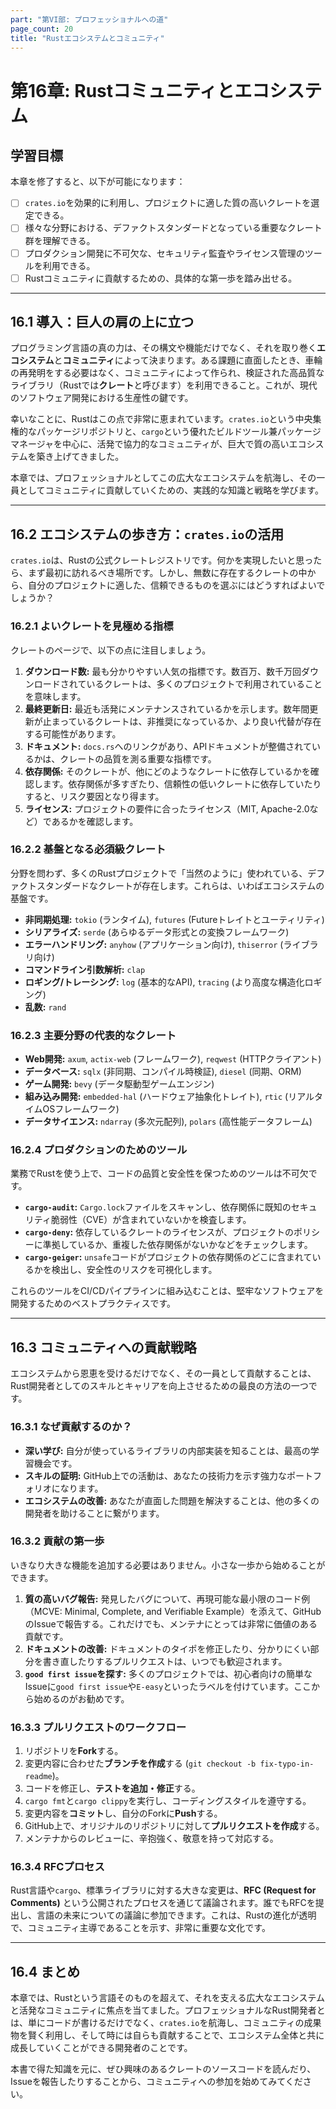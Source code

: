 ```yaml
---
part: "第VI部: プロフェッショナルへの道"
page_count: 20
title: "Rustエコシステムとコミュニティ"
---
```


# 第16章: Rustコミュニティとエコシステム

## 学習目標
本章を修了すると、以下が可能になります：
- [ ] `crates.io`を効果的に利用し、プロジェクトに適した質の高いクレートを選定できる。
- [ ] 様々な分野における、デファクトスタンダードとなっている重要なクレート群を理解できる。
- [ ] プロダクション開発に不可欠な、セキュリティ監査やライセンス管理のツールを利用できる。
- [ ] Rustコミュニティに貢献するための、具体的な第一歩を踏み出せる。

---

## 16.1 導入：巨人の肩の上に立つ

プログラミング言語の真の力は、その構文や機能だけでなく、それを取り巻く**エコシステム**と**コミュニティ**によって決まります。ある課題に直面したとき、車輪の再発明をする必要はなく、コミュニティによって作られ、検証された高品質なライブラリ（Rustでは**クレート**と呼びます）を利用できること。これが、現代のソフトウェア開発における生産性の鍵です。

幸いなことに、Rustはこの点で非常に恵まれています。`crates.io`という中央集権的なパッケージリポジトリと、`cargo`という優れたビルドツール兼パッケージマネージャを中心に、活発で協力的なコミュニティが、巨大で質の高いエコシステムを築き上げてきました。

本章では、プロフェッショナルとしてこの広大なエコシステムを航海し、その一員としてコミュニティに貢献していくための、実践的な知識と戦略を学びます。

---

## 16.2 エコシステムの歩き方：`crates.io`の活用

`crates.io`は、Rustの公式クレートレジストリです。何かを実現したいと思ったら、まず最初に訪れるべき場所です。しかし、無数に存在するクレートの中から、自分のプロジェクトに適した、信頼できるものを選ぶにはどうすればよいでしょうか？

### 16.2.1 よいクレートを見極める指標

クレートのページで、以下の点に注目しましょう。

1.  **ダウンロード数:** 最も分かりやすい人気の指標です。数百万、数千万回ダウンロードされているクレートは、多くのプロジェクトで利用されていることを意味します。
2.  **最終更新日:** 最近も活発にメンテナンスされているかを示します。数年間更新が止まっているクレートは、非推奨になっているか、より良い代替が存在する可能性があります。
3.  **ドキュメント:** `docs.rs`へのリンクがあり、APIドキュメントが整備されているかは、クレートの品質を測る重要な指標です。
4.  **依存関係:** そのクレートが、他にどのようなクレートに依存しているかを確認します。依存関係が多すぎたり、信頼性の低いクレートに依存していたりすると、リスク要因となり得ます。
5.  **ライセンス:** プロジェクトの要件に合ったライセンス（MIT, Apache-2.0など）であるかを確認します。

### 16.2.2 基盤となる必須級クレート

分野を問わず、多くのRustプロジェクトで「当然のように」使われている、デファクトスタンダードなクレートが存在します。これらは、いわばエコシステムの基盤です。

-   **非同期処理:** `tokio` (ランタイム), `futures` (Futureトレイトとユーティリティ)
-   **シリアライズ:** `serde` (あらゆるデータ形式との変換フレームワーク)
-   **エラーハンドリング:** `anyhow` (アプリケーション向け), `thiserror` (ライブラリ向け)
-   **コマンドライン引数解析:** `clap`
-   **ロギング/トレーシング:** `log` (基本的なAPI), `tracing` (より高度な構造化ロギング)
-   **乱数:** `rand`

### 16.2.3 主要分野の代表的なクレート

-   **Web開発:** `axum`, `actix-web` (フレームワーク), `reqwest` (HTTPクライアント)
-   **データベース:** `sqlx` (非同期、コンパイル時検証), `diesel` (同期、ORM)
-   **ゲーム開発:** `bevy` (データ駆動型ゲームエンジン)
-   **組み込み開発:** `embedded-hal` (ハードウェア抽象化トレイト), `rtic` (リアルタイムOSフレームワーク)
-   **データサイエンス:** `ndarray` (多次元配列), `polars` (高性能データフレーム)

### 16.2.4 プロダクションのためのツール

業務でRustを使う上で、コードの品質と安全性を保つためのツールは不可欠です。

-   **`cargo-audit`:** `Cargo.lock`ファイルをスキャンし、依存関係に既知のセキュリティ脆弱性（CVE）が含まれていないかを検査します。
-   **`cargo-deny`:** 依存しているクレートのライセンスが、プロジェクトのポリシーに準拠しているか、重複した依存関係がないかなどをチェックします。
-   **`cargo-geiger`:** `unsafe`コードがプロジェクトの依存関係のどこに含まれているかを検出し、安全性のリスクを可視化します。

これらのツールをCI/CDパイプラインに組み込むことは、堅牢なソフトウェアを開発するためのベストプラクティスです。

---

## 16.3 コミュニティへの貢献戦略

エコシステムから恩恵を受けるだけでなく、その一員として貢献することは、Rust開発者としてのスキルとキャリアを向上させるための最良の方法の一つです。

### 16.3.1 なぜ貢献するのか？

-   **深い学び:** 自分が使っているライブラリの内部実装を知ることは、最高の学習機会です。
-   **スキルの証明:** GitHub上での活動は、あなたの技術力を示す強力なポートフォリオになります。
-   **エコシステムの改善:** あなたが直面した問題を解決することは、他の多くの開発者を助けることに繋がります。

### 16.3.2 貢献の第一歩

いきなり大きな機能を追加する必要はありません。小さな一歩から始めることができます。

1.  **質の高いバグ報告:** 発見したバグについて、再現可能な最小限のコード例（MCVE: Minimal, Complete, and Verifiable Example）を添えて、GitHubのIssueで報告する。これだけでも、メンテナにとっては非常に価値のある貢献です。
2.  **ドキュメントの改善:** ドキュメントのタイポを修正したり、分かりにくい部分を書き直したりするプルリクエストは、いつでも歓迎されます。
3.  **`good first issue`を探す:** 多くのプロジェクトでは、初心者向けの簡単なIssueに`good first issue`や`E-easy`といったラベルを付けています。ここから始めるのがお勧めです。

### 16.3.3 プルリクエストのワークフロー

1.  リポジトリを**Fork**する。
2.  変更内容に合わせた**ブランチを作成**する (`git checkout -b fix-typo-in-readme`)。
3.  コードを修正し、**テストを追加・修正**する。
4.  `cargo fmt`と`cargo clippy`を実行し、コーディングスタイルを遵守する。
5.  変更内容を**コミット**し、自分のForkに**Push**する。
6.  GitHub上で、オリジナルのリポジトリに対して**プルリクエストを作成**する。
7.  メンテナからのレビューに、辛抱強く、敬意を持って対応する。

### 16.3.4 RFCプロセス

Rust言語や`cargo`、標準ライブラリに対する大きな変更は、**RFC (Request for Comments)** という公開されたプロセスを通じて議論されます。誰でもRFCを提出し、言語の未来についての議論に参加できます。これは、Rustの進化が透明で、コミュニティ主導であることを示す、非常に重要な文化です。

---

## 16.4 まとめ

本章では、Rustという言語そのものを超えて、それを支える広大なエコシステムと活発なコミュニティに焦点を当てました。プロフェッショナルなRust開発者とは、単にコードが書けるだけでなく、`crates.io`を航海し、コミュニティの成果物を賢く利用し、そして時には自らも貢献することで、エコシステム全体と共に成長していくことができる開発者のことです。

本書で得た知識を元に、ぜひ興味のあるクレートのソースコードを読んだり、Issueを報告したりすることから、コミュニティへの参加を始めてみてください。
